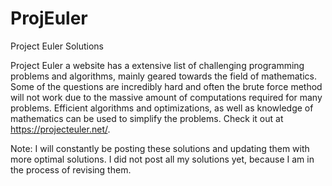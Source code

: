 # ProjEuler
Project Euler Solutions

Project Euler a website has a extensive list of challenging programming problems and algorithms, mainly geared towards the field of mathematics. Some of the questions are incredibly hard and often the brute force method will not work due to the massive amount of computations required for many problems. Efficient algorithms and optimizations, as well as knowledge of mathematics can be used to simplify the problems. Check it out at https://projecteuler.net/. 

Note: I will constantly be posting these solutions and updating them with more optimal solutions. I did not post all my solutions yet, because I am in the process of revising them.
